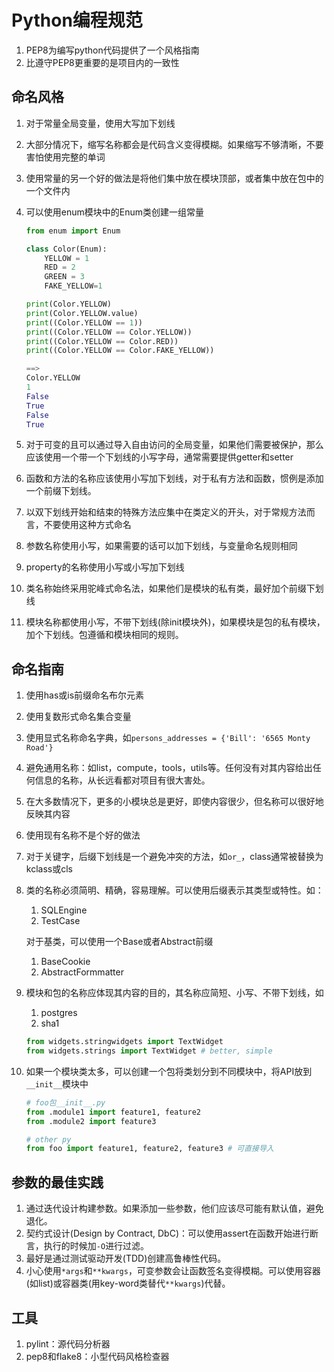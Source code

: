 # Python编程规范

1. PEP8为编写python代码提供了一个风格指南
2. 比遵守PEP8更重要的是项目内的一致性


## 命名风格

1. 对于常量全局变量，使用大写加下划线

2. 大部分情况下，缩写名称都会是代码含义变得模糊。如果缩写不够清晰，不要害怕使用完整的单词

3. 使用常量的另一个好的做法是将他们集中放在模块顶部，或者集中放在包中的一个文件内

4. 可以使用enum模块中的Enum类创建一组常量

   ```python
   from enum import Enum
   
   class Color(Enum):
       YELLOW = 1
       RED = 2
       GREEN = 3
       FAKE_YELLOW=1
   
   print(Color.YELLOW)
   print(Color.YELLOW.value)
   print((Color.YELLOW == 1))
   print((Color.YELLOW == Color.YELLOW))
   print((Color.YELLOW == Color.RED))
   print((Color.YELLOW == Color.FAKE_YELLOW))
   
   ==>
   Color.YELLOW
   1
   False
   True
   False
   True
   ```

5. 对于可变的且可以通过导入自由访问的全局变量，如果他们需要被保护，那么应该使用一个带一个下划线的小写字母，通常需要提供getter和setter

6. 函数和方法的名称应该使用小写加下划线，对于私有方法和函数，惯例是添加一个前缀下划线。

7. 以双下划线开始和结束的特殊方法应集中在类定义的开头，对于常规方法而言，不要使用这种方式命名

8. 参数名称使用小写，如果需要的话可以加下划线，与变量命名规则相同

9. property的名称使用小写或小写加下划线

10. 类名称始终采用驼峰式命名法，如果他们是模块的私有类，最好加个前缀下划线

11. 模块名称都使用小写，不带下划线(除init模块外)，如果模块是包的私有模块，加个下划线。包遵循和模块相同的规则。

## 命名指南

1. 使用has或is前缀命名布尔元素

2. 使用复数形式命名集合变量

3. 使用显式名称命名字典，如`persons_addresses = {'Bill': '6565 Monty Road'}`

4. 避免通用名称：如list，compute，tools，utils等。任何没有对其内容给出任何信息的名称，从长远看都对项目有很大害处。

5. 在大多数情况下，更多的小模块总是更好，即使内容很少，但名称可以很好地反映其内容

6. 使用现有名称不是个好的做法

7. 对于关键字，后缀下划线是一个避免冲突的方法，如`or_`，class通常被替换为kclass或cls

8. 类的名称必须简明、精确，容易理解。可以使用后缀表示其类型或特性。如：

   1. SQLEngine
   2. TestCase

   对于基类，可以使用一个Base或者Abstract前缀

   1. BaseCookie
   2. AbstractFormmatter

9. 模块和包的名称应体现其内容的目的，其名称应简短、小写、不带下划线，如

   1. postgres
   2. sha1

   ```python
   from widgets.stringwidgets import TextWidget
   from widgets.strings import TextWidget # better, simple
   ```

10. 如果一个模块类太多，可以创建一个包将类划分到不同模块中，将API放到`__init__`模块中

    ```python
    # foo包__init__.py
    from .module1 import feature1, feature2
    from .module2 import feature3
    
    # other py
    from foo import feature1, feature2, feature3 # 可直接导入
    ```

    

## 参数的最佳实践

1. 通过迭代设计构建参数。如果添加一些参数，他们应该尽可能有默认值，避免退化。
2. 契约式设计(Design by Contract, DbC)：可以使用assert在函数开始进行断言，执行的时候加`-O`进行过滤。
3. 最好是通过测试驱动开发(TDD)创建高鲁棒性代码。
4. 小心使用`*args`和`**kwargs`，可变参数会让函数签名变得模糊。可以使用容器(如list)或容器类(用key-word类替代`**kwargs`)代替。

## 工具

1. pylint：源代码分析器
2. pep8和flake8：小型代码风格检查器

